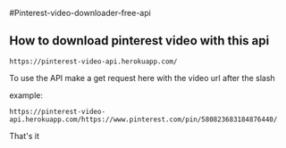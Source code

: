 #Pinterest-video-downloader-free-api

## How to download pinterest video with this api

    https://pinterest-video-api.herokuapp.com/


To use the API make a get request here with the video url after the slash

example: 

    https://pinterest-video-api.herokuapp.com/https://www.pinterest.com/pin/580823683184876440/
    
That's it

